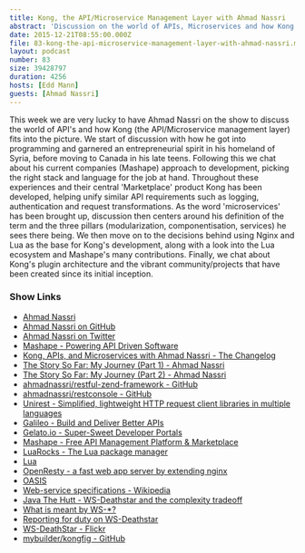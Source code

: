 ```yaml
---
title: Kong, the API/Microservice Management Layer with Ahmad Nassri
abstract: 'Discussion on the world of APIs, Microservices and how Kong helps manage them'
date: 2015-12-21T08:55:00.000Z
file: 83-kong-the-api-microservice-management-layer-with-ahmad-nassri.mp3
layout: podcast
number: 83
size: 39428797
duration: 4256
hosts: [Edd Mann]
guests: [Ahmad Nassri]
---
```


This week we are very lucky to have Ahmad Nassri on the show to discuss the world of API's and how Kong (the API/Microservice management layer) fits into the picture.
We start of discussion with how he got into programming and garnered an entrepreneurial spirit in his homeland of Syria, before moving to Canada in his late teens.
Following this we chat about his current companies (Mashape) approach to development, picking the right stack and language for the job at hand.
Throughout these experiences and their central 'Marketplace' product Kong has been developed, helping unify similar API requirements such as logging, authentication and request transformations.
As the word 'microservices' has been brought up, discussion then centers around his definition of the term and the three pillars (modularization, componentisation, services) he sees there being.
We then move on to the decisions behind using Nginx and Lua as the base for Kong's development, along with a look into the Lua ecosystem and Mashape's many contributions.
Finally, we chat about Kong's plugin architecture and the vibrant community/projects that have been created since its initial inception.

### Show Links

- [Ahmad Nassri](https://www.ahmadnassri.com/)
- [Ahmad Nassri on GitHub](https://github.com/ahmadnassri)
- [Ahmad Nassri on Twitter](https://twitter.com/ahmadnassri)
- [Mashape - Powering API Driven Software](https://www.mashape.com/)
- [Kong, APIs, and Microservices with Ahmad Nassri - The Changelog](https://changelog.com/185/)
- [The Story So Far: My Journey (Part 1) - Ahmad Nassri](https://www.ahmadnassri.com/blog/the-story-so-far-part-1/)
- [The Story So Far: My Journey (Part 2) - Ahmad Nassri](https://www.ahmadnassri.com/blog/the-story-so-far-part-2/)
- [ahmadnassri/restful-zend-framework - GitHub](https://github.com/ahmadnassri/restful-zend-framework)
- [ahmadnassri/restconsole - GitHub](https://github.com/ahmadnassri/restconsole)
- [Unirest - Simplified, lightweight HTTP request client libraries in multiple languages](http://unirest.io/)
- [Galileo - Build and Deliver Better APIs](https://getgalileo.io/)
- [Gelato.io - Super-Sweet Developer Portals](https://gelato.io/)
- [Mashape - Free API Management Platform & Marketplace](https://market.mashape.com/)
- [LuaRocks - The Lua package manager](https://luarocks.org/)
- [Lua](http://www.lua.org/)
- [OpenResty - a fast web app server by extending nginx](https://openresty.org/)
- [OASIS](https://www.oasis-open.org/)
- [Web-service specifications - Wikipedia](https://en.wikipedia.org/wiki/List_of_web_service_specifications)
- [Java The Hutt - WS-Deathstar and the complexity tradeoff](http://javathehutt.blogspot.co.uk/2006/04/ws-deathstar-and-complexity-tradeoff.html)
- [What is meant by WS-*?](http://stackoverflow.com/questions/855282/what-is-meant-by-ws)
- [Reporting for duty on WS-Deathstar](http://blogs.msdn.com/b/mikechampion/archive/2007/05/01/reporting-for-duty-on-ws-deathstar.aspx?CommentPosted=true)
- [WS-DeathStar - Flickr](https://www.flickr.com/photos/psd/1428661128)
- [mybuilder/kongfig - GitHub](https://github.com/mybuilder/kongfig)
